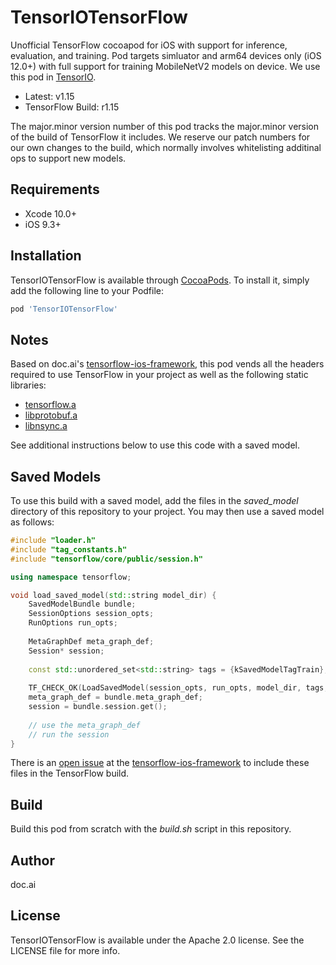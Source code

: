 # TensorIOTensorFlow

Unofficial TensorFlow cocoapod for iOS with support for inference, evaluation, and training. Pod targets simluator and arm64 devices only (iOS 12.0+) with full support for training MobileNetV2 models on device. We use this pod in [TensorIO](https://github.com/doc-ai/tensorio-ios).

- Latest: v1.15
- TensorFlow Build: r1.15

The major.minor version number of this pod tracks the major.minor version of the build of TensorFlow it includes. We reserve our patch numbers for our own changes to the build, which  normally involves whitelisting additinal ops to support new models.

## Requirements

- Xcode 10.0+
- iOS 9.3+

## Installation

TensorIOTensorFlow is available through [CocoaPods](https://cocoapods.org). To install it, simply add the following line to your Podfile:

```ruby
pod 'TensorIOTensorFlow'
```

## Notes

Based on doc.ai's [tensorflow-ios-framework](https://github.com/doc-ai/tensorflow-ios-framework), this pod vends all the headers required to use TensorFlow in your project as well as the following static libraries:

- [tensorflow.a](https://storage.googleapis.com/tensorio-build/r1.15/tensorflow)
- [libprotobuf.a](https://storage.googleapis.com/tensorio-build/r1.15/libprotobuf)
- [libnsync.a](https://storage.googleapis.com/tensorio-build/r1.15/nsync)

See additional instructions below to use this code with a saved model.

## Saved Models

To use this build with a saved model, add the files in the *saved_model* directory of this repository to your project. You may then use a saved model as follows:

```c++
#include "loader.h"
#include "tag_constants.h"
#include "tensorflow/core/public/session.h"

using namespace tensorflow;

void load_saved_model(std::string model_dir) {
	SavedModelBundle bundle;
	SessionOptions session_opts;
	RunOptions run_opts;
	
	MetaGraphDef meta_graph_def;
	Session* session;
	
	const std::unordered_set<std::string> tags = {kSavedModelTagTrain};
	
	TF_CHECK_OK(LoadSavedModel(session_opts, run_opts, model_dir, tags, &bundle));
	meta_graph_def = bundle.meta_graph_def;
	session = bundle.session.get();
	
	// use the meta_graph_def
	// run the session
}
```

There is an [open issue](https://github.com/doc-ai/tensorflow-ios-framework/issues/3) at the [tensorflow-ios-framework](https://github.com/doc-ai/tensorflow-ios-framework) to include these files in the TensorFlow build.

## Build

Build this pod from scratch with the *build.sh* script in this repository.

## Author

doc.ai

## License

TensorIOTensorFlow is available under the Apache 2.0 license. See the LICENSE file for more info.

